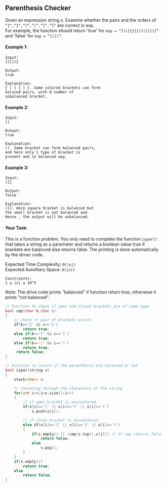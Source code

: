 ## Parenthesis Checker

Given an expression string x. Examine whether the pairs and the orders of `“{“,”}”,”(“,”)”,”[“,”]”` are correct in exp.  
For example, the function should return 'true' for `exp = “[()]{}{[()()]()}”` and 'false' for `exp = “[(])”`.

#### Example 1:

```
Input:
{([])}

Output:
true

Explanation:
{ ( [ ] ) }. Same colored brackets can form
balaced pairs, with 0 number of
unbalanced bracket.
```

#### Example 2:

```
Input:
()

Output:
true

Explanation:
(). Same bracket can form balanced pairs,
and here only 1 type of bracket is
present and in balanced way.
```

#### Example 3:

```
Input:
([]

Output:
false

Explanation:
([]. Here square bracket is balanced but
the small bracket is not balanced and
Hence , the output will be unbalanced.
```

#### Your Task:

This is a function problem. You only need to complete the function `ispar()` that takes a string as a parameter and returns a boolean value true if brackets are balanced else returns false. The printing is done automatically by the driver code.

Expected Time Complexity: `O(|x|)`  
Expected Auixilliary Space: `O(|x|)`

```
Constraints:
1 ≤ |x| ≤ 10^5
```

Note:
The drive code prints "balanced" if function return true, otherwise it prints "not balanced".

```c++
// Function to check if open and closed brackets are of same type
bool cmp(char b,char c)
{
    // check if pair of brackets exists
    if(b=='{' && c=='}')
        return true;
    else if(b=='[' && c==']')
        return true;
    else if(b=='(' && c==')')
        return true;
     return false;
}

// Function to return if the paranthesis are balanced or not
bool ispar(string x)
{
    stack<char> s;

    // iterating through the characters of the string
    for(int i=0;i<x.size();i++)
    {
        // if open bracket is encountered
        if(x[i]=='[' || x[i]=='{' || x[i]=='(')
            s.push(x[i]);

        // if close bracket is encountered
        else if(x[i]==']' || x[i]=='}' || x[i]==')')
        {
            if(s.empty() || !cmp(s.top(),x[i])) // if cmp returns false, brackets are not balanced
                return false;
            else
                s.pop();
        }
    }
    if(s.empty())
        return true;
    else
        return false;
}
```
